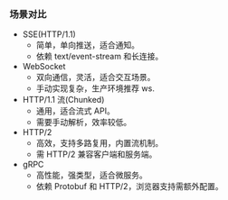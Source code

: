 ### 场景对比

- SSE(HTTP/1.1)
  - 简单，单向推送，适合通知。
  - 依赖 text/event-stream 和长连接。
- WebSocket
  - 双向通信，灵活，适合交互场景。
  - 手动实现复杂，生产环境推荐 ws.
- HTTP/1.1 流(Chunked)
  - 通用，适合流式 API。
  - 需要手动解析，效率较低。
- HTTP/2
  - 高效，支持多路复用，内置流机制。
  - 需 HTTP/2 兼容客户端和服务端。
- gRPC
  - 高性能，强类型，适合微服务。
  - 依赖 Protobuf 和 HTTP/2，浏览器支持需额外配置。
